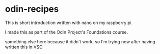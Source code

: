 # odin-recipes

This is  short introduction written with nano on my raspberry pi.

I made this as part of the Odin Project's Foundations course.

something else here because it didn't work, so I'm trying now after having written this in VSC